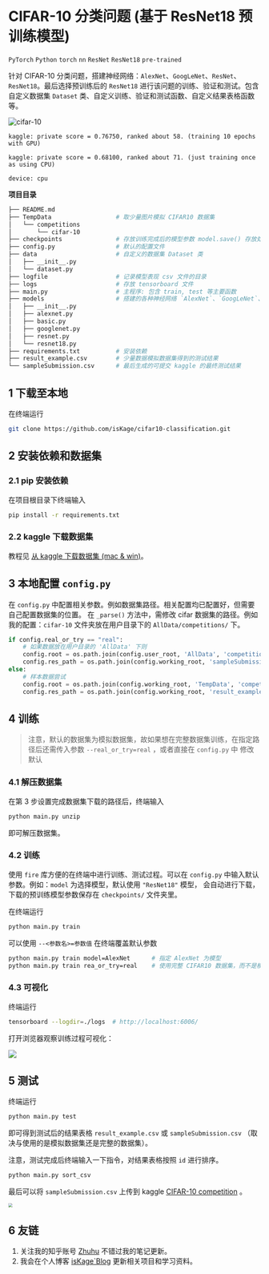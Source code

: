 # CIFAR-10 分类问题 (基于 ResNet18 预训练模型)

`PyTorch` `Python` `torch` `nn` `ResNet` `ResNet18` `pre-trained`

针对 CIFAR-10 分类问题，搭建神经网络：`AlexNet`、`GoogLeNet`、`ResNet`、`ResNet18`。最后选择预训练后的 `ResNet18` 进行该问题的训练、验证和测试。包含自定义数据集 `Dataset` 类、自定义训练、验证和测试函数、自定义结果表格函数等。

![cifar-10](https://blog-iskage.oss-cn-hangzhou.aliyuncs.com/images/cifar.jpeg)

`kaggle: private score = 0.76750, ranked about 58. (training 10 epochs with GPU)`

`kaggle: private score = 0.68100, ranked about 71. (just training once as using CPU)`

`device: cpu`

**项目目录**

```bash
├── README.md                   
├── TempData                  # 取少量图片模拟 CIFAR10 数据集                 
│   └── competitions
│       └── cifar-10
├── checkpoints               # 存放训练完成后的模型参数 model.save() 存放处
├── config.py                 # 默认的配置文件
├── data                      # 自定义的数据集 Dataset 类
│   ├── __init__.py
│   └── dataset.py
├── logfile                   # 记录模型表现 csv 文件的目录
├── logs                      # 存放 tensorboard 文件
├── main.py                   # 主程序: 包含 train, test 等主要函数
├── models                    # 搭建的各种神经网络 `AlexNet`、`GoogLeNet`、`ResNet`、`ResNet18`
│   ├── __init__.py
│   ├── alexnet.py
│   ├── basic.py
│   ├── googlenet.py
│   ├── resnet.py
│   └── resnet18.py
├── requirements.txt          # 安装依赖
├── result_example.csv        # 少量数据模拟数据集得到的测试结果
└── sampleSubmission.csv      # 最后生成的可提交 kaggle 的最终测试结果
```

## 1 下载至本地

在终端运行

```bash
git clone https://github.com/isKage/cifar10-classification.git
```

## 2 安装依赖和数据集

### 2.1 pip 安装依赖

在项目根目录下终端输入

```bash
pip install -r requirements.txt
```

### 2.2 kaggle 下载数据集

教程见 [从 kaggle 下载数据集 (mac & win)](https://zhuanlan.zhihu.com/p/25732245405)。



## 3 本地配置 `config.py`

在 `config.py` 中配置相关参数。例如数据集路径。相关配置均已配置好，但需要自己配置数据集的位置。
在 `_parse()` 方法中，需修改 cifar 数据集的路径。例如我的配置：`cifar-10` 文件夹放在用户目录下的 `AllData/competitions/` 下。

```python
if config.real_or_try == "real":
    # 如果数据放在用户目录的 'AllData' 下则
    config.root = os.path.join(config.user_root, 'AllData', 'competitions', 'cifar-10')  # 【本地设置: 数据目录】
    config.res_path = os.path.join(config.working_root, 'sampleSubmission.csv')
else:
    # 样本数据尝试
    config.root = os.path.join(config.working_root, 'TempData', 'competitions', 'cifar-10')
    config.res_path = os.path.join(config.working_root, 'result_example.csv')
```

## 4 训练

> 注意，默认的数据集为模拟数据集，故如果想在完整数据集训练，在指定路径后还需传入参数 `--real_or_try=real`
> ，或者直接在 `config.py` 中
> 修改默认

### 4.1 解压数据集

在第 3 步设置完成数据集下载的路径后，终端输入

```bash
python main.py unzip
```

即可解压数据集。

### 4.2 训练

使用 `fire` 库方便的在终端中进行训练、测试过程。可以在 `config.py` 中输入默认参数。例如：`model`
为选择模型，默认使用 `"ResNet18"` 模型，
会自动进行下载，下载的预训练模型参数保存在 `checkpoints/` 文件夹里。

在终端运行

```bash
python main.py train
```

可以使用 `--<参数名>=参数值` 在终端覆盖默认参数

```bash
python main.py train model=AlexNet      # 指定 AlexNet 为模型
python main.py train rea_or_try=real    # 使用完整 CIFAR10 数据集，而不是模拟数据集 
```

### 4.3 可视化

终端运行

```bash
tensorboard --logdir=./logs  # http://localhost:6006/
```

打开浏览器观察训练过程可视化：

![](https://blog-iskage.oss-cn-hangzhou.aliyuncs.com/images/QQ_1740818446605.png)


## 5 测试

终端运行

```bash
python main.py test
```

即可得到测试后的结果表格 `result_example.csv` 或 `sampleSubmission.csv` （取决与使用的是模拟数据集还是完整的数据集）。

注意，测试完成后终端输入一下指令，对结果表格按照 `id` 进行排序。

```bash
python main.py sort_csv
```

最后可以将 `sampleSubmission.csv` 上传到 kaggle [CIFAR-10 competition](https://www.kaggle.com/competitions/cifar-10) 。

<img src="https://blog-iskage.oss-cn-hangzhou.aliyuncs.com/images/QQ_1740818596562.png" style="zoom:50%;" />

## 6 友链

1. 关注我的知乎账号 [Zhuhu](https://www.zhihu.com/people/--55-97-8-41) 不错过我的笔记更新。
2. 我会在个人博客 [isKage`Blog](https://blog.iskage.online/) 更新相关项目和学习资料。

